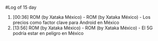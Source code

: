 #Log of 15 day

1. [00:36] ROM (by Xataka México) - ROM (by Xataka México) - Los precios como factor clave para Android en México
1. [13:56] ROM (by Xataka México) - ROM (by Xataka México) - El 5G podría estar en peligro en México
